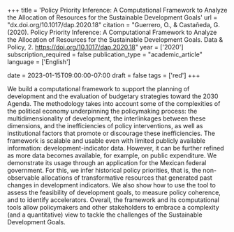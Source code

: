 +++
title = 'Policy Priority Inference: A Computational Framework to Analyze the Allocation of Resources for the Sustainable Development Goals'
url = "dx.doi.org/10.1017/dap.2020.18"
citation = "Guerrero, O., &amp; Castañeda, G. (2020). Policy Priority Inference: A Computational Framework to Analyze the Allocation of Resources for the Sustainable Development Goals. Data &amp; Policy, 2. https://doi.org/10.1017/dap.2020.18"
year = ['2020']
subscription_required = false
publication_type = "academic_article"
language = ['English']


date = 2023-01-15T09:00:00-07:00
draft = false
tags = ['red']
+++

We build a computational framework to support the planning of development and the evaluation of budgetary strategies toward the 2030 Agenda. The methodology takes into account some of the complexities of the political economy underpinning the policymaking process: the multidimensionality of development, the interlinkages between these dimensions, and the inefficiencies of policy interventions, as well as institutional factors that promote or discourage these inefficiencies. The framework is scalable and usable even with limited publicly available information: development-indicator data. However, it can be further refined as more data becomes available, for example, on public expenditure. We demonstrate its usage through an application for the Mexican federal government. For this, we infer historical policy priorities, that is, the non-observable allocations of transformative resources that generated past changes in development indicators. We also show how to use the tool to assess the feasibility of development goals, to measure policy coherence, and to identify accelerators. Overall, the framework and its computational tools allow policymakers and other stakeholders to embrace a complexity (and a quantitative) view to tackle the challenges of the Sustainable Development Goals.